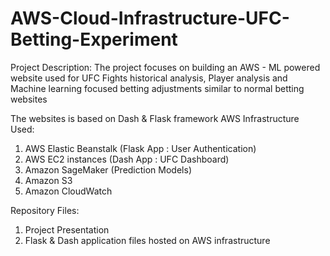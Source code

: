# AWS-Cloud-Infrastructure-UFC-Betting-Experiment

Project Description:
The project focuses on building an AWS - ML powered website used for UFC Fights historical analysis, Player analysis and Machine learning focused betting adjustments similar to normal betting websites

The websites is based on Dash & Flask framework
AWS Infrastructure Used:
1) AWS Elastic Beanstalk (Flask App : User Authentication)
2) AWS EC2 instances (Dash App : UFC Dashboard)
3) Amazon SageMaker (Prediction Models)
4) Amazon S3
5) Amazon CloudWatch

Repository Files:
1) Project Presentation
2) Flask & Dash application files hosted on AWS infrastructure
